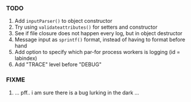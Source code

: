 
### TODO
1. Add `inputParser()` to object constructor
2. Try using `validateattributes()` for setters and constructor
3. See if file closure does not happen every log, but in object destructor
4. Message input as `sprintf()` format, instead of having to format before hand
5. Add option to specify which par-for process workers is logging (id = labindex)
6. Add "TRACE" level before "DEBUG"

### FIXME
1. ... pff.. i am sure there is a bug lurking in the dark ...
